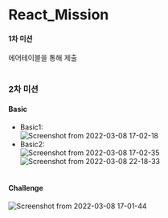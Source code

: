 # React_Mission  
#### 1차 미션  
에어테이블을 통해 제출<br /><br />

### 2차 미션  
#### Basic  
* Basic1:  
![Screenshot from 2022-03-08 17-02-18](https://user-images.githubusercontent.com/90498108/157203481-540f624a-a2b8-4863-8cb7-3436898dc2f2.png)  
* Basic2:  
![Screenshot from 2022-03-08 17-02-35](https://user-images.githubusercontent.com/90498108/157203622-03047817-1346-4847-af36-9691f02045a7.png)  
![Screenshot from 2022-03-08 22-18-33](https://user-images.githubusercontent.com/90498108/157245753-4f3e0d32-f7e2-42a4-8ce8-9e8799914de6.png)<br /><br />

#### Challenge  
![Screenshot from 2022-03-08 17-01-44](https://user-images.githubusercontent.com/90498108/157203822-ab7f282f-f927-4077-ba0b-f4da4e41e914.png)  
